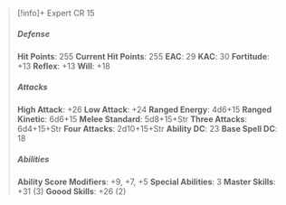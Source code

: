 > [!info]+ Expert CR 15
> ##### Defense
> **Hit Points**: 255
> **Current Hit Points**: 255
> **EAC**: 29
> **KAC**: 30
> **Fortitude**: +13
> **Reflex**: +13
> **Will**: +18
> ##### Attacks
> **High Attack**: +26
> **Low Attack**: +24
> **Ranged Energy**: 4d6+15
> **Ranged Kinetic**: 6d6+15
> **Melee Standard**: 5d8+15+Str
> **Three Attacks**: 6d4+15+Str
> **Four Attacks**: 2d10+15+Str
> **Ability DC**: 23
> **Base Spell DC**: 18
> ##### Abilities
> **Ability Score Modifiers**: +9, +7, +5
> **Special Abilities**: 3
> **Master Skills**: +31 (3)
> **Goood Skills**: +26 (2)
